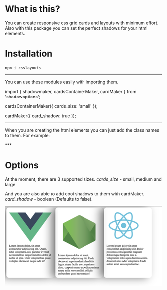 # What is this?

You can create responsive css grid cards and layouts with minimum effort. 
Also with this package you can set the perfect shadows for your html elements.

# Installation

`npm i csslayouts`



***

You can use these modules easily with importing them.

import { shadowmaker, cardsContainerMaker, cardMaker } from 'shadowoptions';

cardsContainerMaker({
    cards_size: 'small'
});

cardMaker({
    card_shadow: true
});

***

When you are creating the html elements you can just add the class names to them.
For example:

<div class="cards">
    <div class="card"></div>
    <div class="card"></div>
    <div class="card"></div>
</div>
***

# Options 

At the moment, there are 3 supported sizes.
*cards_size* - small, medium and large 

And you are also able to add cool shadows to them with cardMaker.
*card_shadow* - boolean (Defaults to false).

![](assets/example.png)


